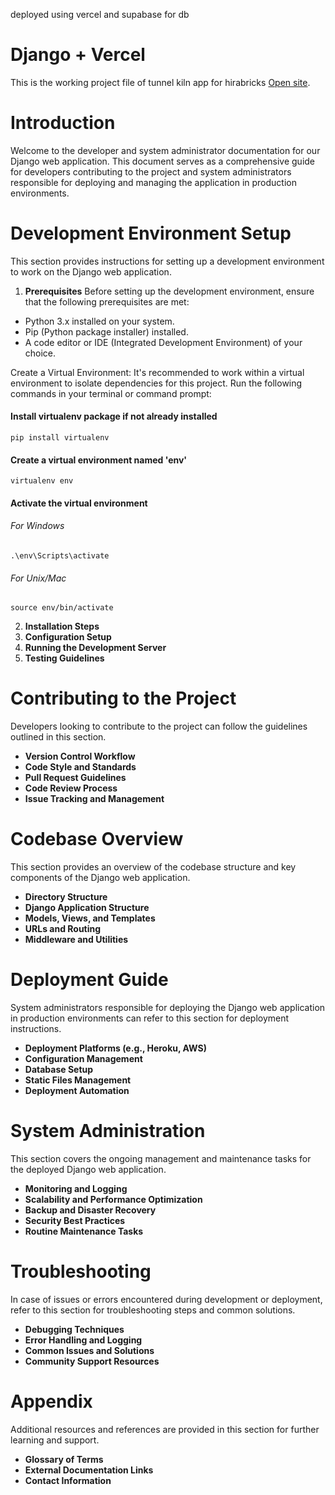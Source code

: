 deployed using vercel and supabase for db
# Django + Vercel

This is the working project file of tunnel kiln app for hirabricks [Open site](https://car-records.vercel.app/).



# **Introduction**
   Welcome to the developer and system administrator documentation for our Django web application. This document serves as a comprehensive guide for developers contributing to the project and system administrators responsible for deploying and managing the application in production environments.

# **Development Environment Setup**
   This section provides instructions for setting up a development environment to work on the Django web application.
   
1.  **Prerequisites**
Before setting up the development environment, ensure that the following prerequisites are met:

- Python 3.x installed on your system.
- Pip (Python package installer) installed.
- A code editor or IDE (Integrated Development Environment) of your choice.

Create a Virtual Environment: It's recommended to work within a virtual environment to isolate dependencies for this project. Run the following commands in your terminal or command prompt:

#### Install virtualenv package if not already installed

`pip install virtualenv `

#### Create a virtual environment named 'env'

`virtualenv env`

#### Activate the virtual environment

###### For Windows

`.\env\Scripts\activate`

###### For Unix/Mac

`source env/bin/activate`

2. **Installation Steps**
3. **Configuration Setup**
4. **Running the Development Server**
5. **Testing Guidelines**

# Contributing to the Project
   Developers looking to contribute to the project can follow the guidelines outlined in this section.
- **Version Control Workflow**
- **Code Style and Standards**
- **Pull Request Guidelines**
- **Code Review Process**
- **Issue Tracking and Management**

# Codebase Overview
   This section provides an overview of the codebase structure and key components of the Django web application.
   - **Directory Structure**
   - **Django Application Structure**
   - **Models, Views, and Templates**
   - **URLs and Routing**
   - **Middleware and Utilities**

# Deployment Guide
   System administrators responsible for deploying the Django web application in production environments can refer to this section for deployment instructions.
   - **Deployment Platforms (e.g., Heroku, AWS)**
   - **Configuration Management**
   - **Database Setup**
   - **Static Files Management**
   - **Deployment Automation**

# System Administration
   This section covers the ongoing management and maintenance tasks for the deployed Django web application.
   - **Monitoring and Logging**
   - **Scalability and Performance Optimization**
   - **Backup and Disaster Recovery**
   - **Security Best Practices**
   - **Routine Maintenance Tasks**

# Troubleshooting
   In case of issues or errors encountered during development or deployment, refer to this section for troubleshooting steps and common solutions.
   - **Debugging Techniques**
   - **Error Handling and Logging**
   - **Common Issues and Solutions**
   - **Community Support Resources**

# Appendix
   Additional resources and references are provided in this section for further learning and support.
   - **Glossary of Terms**
   - **External Documentation Links**
   - **Contact Information**
